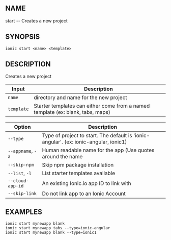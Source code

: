 
## NAME
start -- Creates a new project
  
## SYNOPSIS
    ionic start <name> <template>
  
## DESCRIPTION
Creates a new project


Input | Description
----- | ----------
`name` | directory and name for the new project
`template` | Starter templates can either come from a named template (ex: blank, tabs, maps)


Option | Description
------ | ----------
`--type` | Type of project to start. The default is 'ionic-angular'. (ex: ionic-angular, ionic1)
`--appname`, `-a` | Human readable name for the app (Use quotes around the name
`--skip-npm` | Skip npm package installation
`--list`, `-l` | List starter templates available
`--cloud-app-id` | An existing Ionic.io app ID to link with
`--skip-link` | Do not link app to an Ionic Account

## EXAMPLES
    ionic start mynewapp blank 
    ionic start mynewapp tabs --type=ionic-angular 
    ionic start mynewapp blank --type=ionic1 
